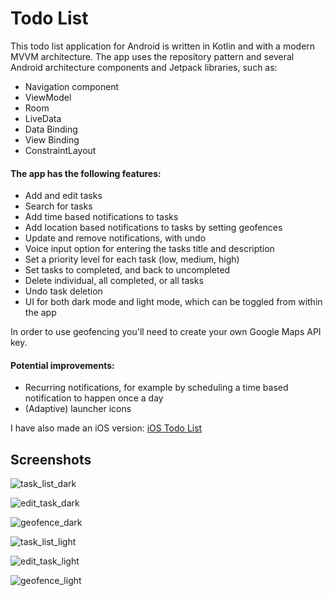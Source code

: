 # Todo List

This todo list application for Android is written in Kotlin and with a modern MVVM architecture. The app uses the repository pattern and several Android architecture components and Jetpack libraries, such as:

- Navigation component
- ViewModel
- Room
- LiveData
- Data Binding
- View Binding
- ConstraintLayout

#### The app has the following features:

- Add and edit tasks
- Search for tasks
- Add time based notifications to tasks 
- Add location based notifications to tasks by setting geofences
- Update and remove notifications, with undo
- Voice input option for entering the tasks title and description
- Set a priority level for each task (low, medium, high)
- Set tasks to completed, and back to uncompleted
- Delete individual, all completed, or all tasks
- Undo task deletion
- UI for both dark mode and light mode, which can be toggled from within the app

In order to use geofencing you'll need to create your own Google Maps API key.

#### Potential improvements:

- Recurring notifications, for example by scheduling a time based notification to happen once a day
- (Adaptive) launcher icons

I have also made an iOS version: [iOS Todo List](https://github.com/fredrik9000/TodoList_iOS)

## Screenshots

![task_list_dark](https://user-images.githubusercontent.com/13121494/87245519-4144bc80-c446-11ea-8baf-cd86aef4edb1.png)

![edit_task_dark](https://user-images.githubusercontent.com/13121494/87245515-3f7af900-c446-11ea-9345-4334f62188e7.png)

![geofence_dark](https://user-images.githubusercontent.com/13121494/87245517-40138f80-c446-11ea-8aac-c1eab2cce7c7.png)

![task_list_light](https://user-images.githubusercontent.com/13121494/87245520-4144bc80-c446-11ea-8f9f-304048f0447c.png)

![edit_task_light](https://user-images.githubusercontent.com/13121494/87245516-40138f80-c446-11ea-954b-9984fa5e7cde.png)

![geofence_light](https://user-images.githubusercontent.com/13121494/87245518-40ac2600-c446-11ea-842e-641ff2c2ed47.png)
